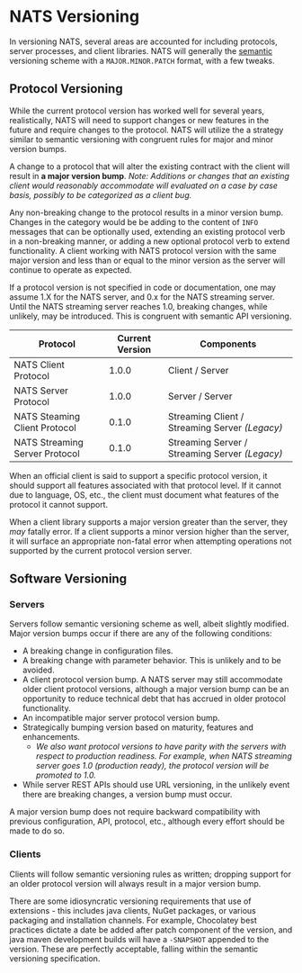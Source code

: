 # NATS Versioning

In versioning NATS, several areas are accounted for including protocols, server processes, and client libraries.  NATS will generally the [semantic](http://semver.org/) versioning scheme with a `MAJOR.MINOR.PATCH` format, with a few tweaks.

## Protocol Versioning

While the current protocol version has worked well for several years, realistically, NATS will need to support changes or new features in the future and require changes to the protocol. NATS will utilize the a strategy similar to semantic versioning with congruent rules for major and minor version bumps.

A change to a protocol that will alter the existing contract with the client will result in **a major version bump**.  *Note:  Additions or changes that an existing client would reasonably accommodate will evaluated on a case by case basis, possibly to be categorized as a client bug.*

Any non-breaking change to the protocol results in a minor version bump.  Changes in the category would be be adding to the content of `INFO` messages that can be optionally used, extending an existing protocol verb in a non-breaking manner, or adding a new optional protocol verb to extend functionality.  A client working with NATS protocol version with the same major version and less than or equal to the minor version as the server will continue to operate as expected.

If a protocol version is not specified in code or documentation, one may assume 1.X for the NATS server, and 0.x for the NATS streaming server.  Until the NATS streaming server reaches 1.0, breaking changes, while unlikely, may be introduced.  This is congruent with semantic API versioning.

| Protocol | Current Version | Components                                     |
| ---------|---------|------------------------------------------------|
| NATS Client Protocol | 1.0.0 | Client / Server                                |
| NATS Server Protocol | 1.0.0 | Server / Server                                |
| NATS Steaming Client Protocol | 0.1.0 | Streaming Client / Streaming Server _(Legacy)_ |
| NATS Streaming Server Protocol | 0.1.0 | Streaming Server / Streaming Server _(Legacy)_ |

When an official client is said to support a specific protocol version, it should support all features associated with that protocol level.  If it cannot due to language, OS, etc., the client must document what features of the protocol it cannot support.

When a client library supports a major version greater than the server, they *may* fatally error.  If a client supports a minor version higher than the server, it will surface an appropriate non-fatal error when attempting operations not supported by the current protocol version server.

## Software Versioning

### Servers

Servers follow semantic versioning scheme as well, albeit slightly modified.  Major version bumps occur if there are any of the following conditions:

 * A breaking change in configuration files.
 * A breaking change with parameter behavior.  This is unlikely and to be avoided.
 * A client protocol version bump. A NATS server may still accommodate older client protocol versions, although a major version bump can be an opportunity to reduce technical debt that has accrued in older protocol functionality.
 * An incompatible major server protocol version bump.
 * Strategically bumping version based on maturity, features and enhancements. 
   * *We also want protocol versions to have parity with the servers with respect to production readiness.  For example, when NATS streaming server goes 1.0 (production ready), the protocol version will be promoted to 1.0.*
 * While server REST APIs should use URL versioning, in the unlikely event there are breaking changes, a version bump must occur.

A major version bump does not require backward compatibility with previous configuration, API, protocol, etc., although every effort should be made to do so.

### Clients

Clients will follow semantic versioning rules as written; dropping support for an older protocol version will always result in a major version bump. 

There are some idiosyncratic versioning requirements that use of extensions - this includes java clients, NuGet packages, or various packaging and installation channels.  For example, Chocolatey best practices dictate a date be added after patch component of the version, and java maven development builds will have a `-SNAPSHOT` appended to the version.  These are perfectly acceptable, falling within the semantic versioning specification.
